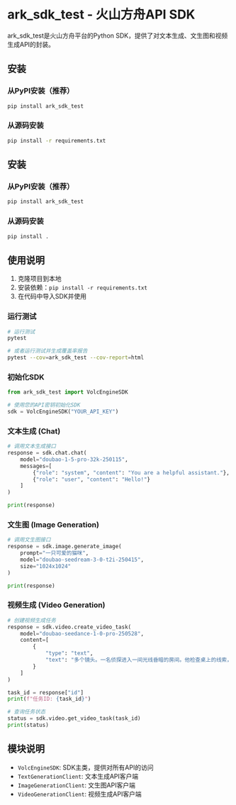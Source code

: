 # ark_sdk_test - 火山方舟API SDK

ark_sdk_test是火山方舟平台的Python SDK，提供了对文本生成、文生图和视频生成API的封装。

## 安装

### 从PyPI安装（推荐）

```bash
pip install ark_sdk_test
```

### 从源码安装

```bash
pip install -r requirements.txt
```

## 安装

### 从PyPI安装（推荐）

```bash
pip install ark_sdk_test
```

### 从源码安装

```bash
pip install .
```

## 使用说明

1. 克隆项目到本地
2. 安装依赖：`pip install -r requirements.txt`
3. 在代码中导入SDK并使用

### 运行测试

```bash
# 运行测试
pytest

# 或者运行测试并生成覆盖率报告
pytest --cov=ark_sdk_test --cov-report=html
```

### 初始化SDK

```python
from ark_sdk_test import VolcEngineSDK

# 使用您的API密钥初始化SDK
sdk = VolcEngineSDK("YOUR_API_KEY")
```

### 文本生成 (Chat)

```python
# 调用文本生成接口
response = sdk.chat.chat(
    model="doubao-1-5-pro-32k-250115",
    messages=[
        {"role": "system", "content": "You are a helpful assistant."},
        {"role": "user", "content": "Hello!"}
    ]
)

print(response)
```

### 文生图 (Image Generation)

```python
# 调用文生图接口
response = sdk.image.generate_image(
    prompt="一只可爱的猫咪",
    model="doubao-seedream-3-0-t2i-250415",
    size="1024x1024"
)

print(response)
```

### 视频生成 (Video Generation)

```python
# 创建视频生成任务
response = sdk.video.create_video_task(
    model="doubao-seedance-1-0-pro-250528",
    content=[
        {
            "type": "text",
            "text": "多个镜头。一名侦探进入一间光线昏暗的房间。他检查桌上的线索，手里拿起桌上的某个物品。镜头转向他正在思索。 --ratio 16:9"
        }
    ]
)

task_id = response["id"]
print(f"任务ID: {task_id}")

# 查询任务状态
status = sdk.video.get_video_task(task_id)
print(status)
```

## 模块说明

- `VolcEngineSDK`: SDK主类，提供对所有API的访问
- `TextGenerationClient`: 文本生成API客户端
- `ImageGenerationClient`: 文生图API客户端
- `VideoGenerationClient`: 视频生成API客户端